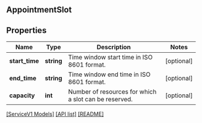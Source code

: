 ## AppointmentSlot

## Properties

Name | Type | Description | Notes
------------ | ------------- | ------------- | -------------
**start_time** | **string** | Time window start time in ISO 8601 format. | [optional]
**end_time** | **string** | Time window end time in ISO 8601 format. | [optional]
**capacity** | **int** | Number of resources for which a slot can be reserved. | [optional]

[[ServiceV1 Models]](../) [[API list]](../../Api) [[README]](../../../README.md)

